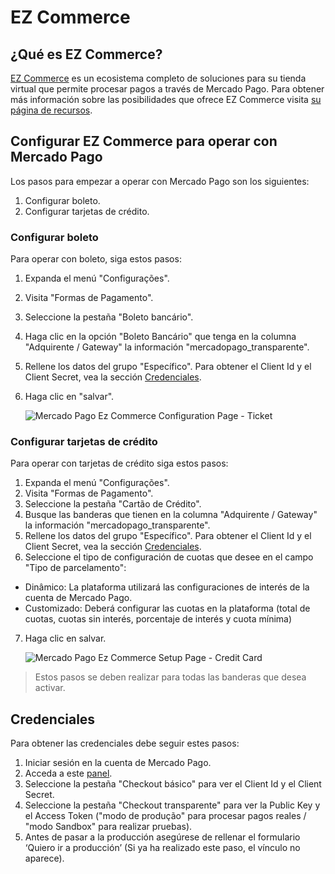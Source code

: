# EZ Commerce

## ¿Qué es EZ Commerce?

[EZ Commerce](https://www.ezcommerce.com.br/) es un ecosistema completo de soluciones para su tienda virtual que permite procesar pagos a través de Mercado Pago.
Para obtener más información sobre las posibilidades que ofrece EZ Commerce visita [su página de recursos](https://www.ezcommerce.com.br/plataforma/recursos-de-ecommerce/).

## Configurar EZ Commerce para operar con Mercado Pago

Los pasos para empezar a operar con Mercado Pago son los siguientes:

1. Configurar boleto.
2. Configurar tarjetas de crédito.

### Configurar boleto

Para operar con boleto, siga estos pasos:

1. Expanda el menú "Configurações".
2. Visita "Formas de Pagamento".
3. Seleccione la pestaña "Boleto bancário".
4. Haga clic en la opción "Boleto Bancário" que tenga en la columna "Adquirente / Gateway" la información "mercadopago_transparente".
5. Rellene los datos del grupo "Específico". Para obtener el Client Id y el Client Secret, vea la sección [Credenciales](#bookmark_credenciales).
6. Haga clic en "salvar".

    ![Mercado Pago Ez Commerce Configuration Page - Ticket](/images/ezcommerce-ticket-1.gif)

### Configurar tarjetas de crédito

Para operar con tarjetas de crédito siga estos pasos:

1. Expanda el menú "Configurações".
2. Visita "Formas de Pagamento".
3. Seleccione la pestaña "Cartão de Crédito".
4. Busque las banderas que tienen en la columna "Adquirente / Gateway" la información "mercadopago_transparente".
5. Rellene los datos del grupo "Específico". Para obtener el Client Id y el Client Secret, vea la sección [Credenciales](#bookmark_credenciales).
6. Seleccione el tipo de configuración de cuotas que desee en el campo "Tipo de parcelamento":
- Dinâmico: La plataforma utilizará las configuraciones de interés de la cuenta de Mercado Pago.
- Customizado: Deberá configurar las cuotas en la plataforma (total de cuotas, cuotas sin interés, porcentaje de interés y cuota mínima)
7. Haga clic en salvar.

    ![Mercado Pago Ez Commerce Setup Page - Credit Card](/images/ezcommerce-credit-card-1.gif)

>Estos pasos se deben realizar para todas las banderas que desea activar.

## Credenciales

Para obtener las credenciales debe seguir estes pasos:

1. Iniciar sesión en la cuenta de Mercado Pago.
2. Acceda a este [panel]([FAKER][CREDENTIALS][URL]).
3. Seleccione la pestaña "Checkout básico" para ver el Client Id y el Client Secret.
4. Seleccione la pestaña "Checkout transparente" para ver la Public Key y el Access Token ("modo de produção" para procesar pagos reales / "modo Sandbox" para realizar pruebas).
5. Antes de pasar a la producción asegúrese de rellenar el formulario ‘Quiero ir a producción’ (Si ya ha realizado este paso, el vínculo no aparece).
